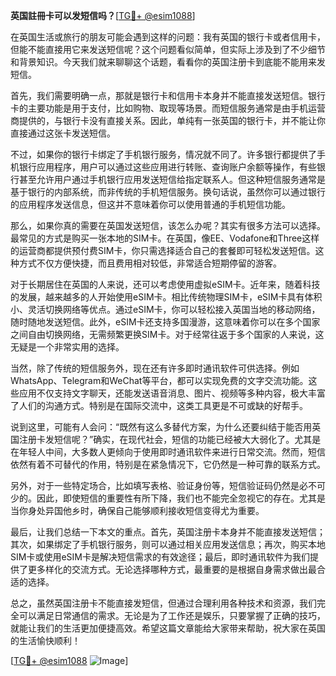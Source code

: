 **英国註冊卡可以发短信吗？**[[TG💪+ @esim1088](https://t.me/s/esim1088)]

在英国生活或旅行的朋友可能会遇到这样的问题：我有英国的银行卡或者信用卡，但能不能直接用它来发送短信呢？这个问题看似简单，但实际上涉及到了不少细节和背景知识。今天我们就来聊聊这个话题，看看你的英国注册卡到底能不能用来发短信。

首先，我们需要明确一点，那就是银行卡和信用卡本身并不能直接发送短信。银行卡的主要功能是用于支付，比如购物、取现等场景。而短信服务通常是由手机运营商提供的，与银行卡没有直接关系。因此，单纯有一张英国的银行卡，并不能让你直接通过这张卡发送短信。

不过，如果你的银行卡绑定了手机银行服务，情况就不同了。许多银行都提供了手机银行应用程序，用户可以通过这些应用进行转账、查询账户余额等操作，有些银行甚至允许用户通过手机银行应用发送短信给指定联系人。但这种短信服务通常是基于银行的内部系统，而非传统的手机短信服务。换句话说，虽然你可以通过银行的应用程序发送信息，但这并不意味着你可以使用普通的手机短信功能。

那么，如果你真的需要在英国发送短信，该怎么办呢？其实有很多方法可以选择。最常见的方式是购买一张本地的SIM卡。在英国，像EE、Vodafone和Three这样的运营商都提供预付费SIM卡，你只需选择适合自己的套餐即可轻松发送短信。这种方式不仅方便快捷，而且费用相对较低，非常适合短期停留的游客。

对于长期居住在英国的人来说，还可以考虑使用虚拟eSIM卡。近年来，随着科技的发展，越来越多的人开始使用eSIM卡。相比传统物理SIM卡，eSIM卡具有体积小、灵活切换网络等优点。通过eSIM卡，你可以轻松接入英国当地的移动网络，随时随地发送短信。此外，eSIM卡还支持多国漫游，这意味着你可以在多个国家之间自由切换网络，无需频繁更换SIM卡。对于经常往返于多个国家的人来说，这无疑是一个非常实用的选择。

当然，除了传统的短信服务外，现在还有许多即时通讯软件可供选择。例如WhatsApp、Telegram和WeChat等平台，都可以实现免费的文字交流功能。这些应用不仅支持文字聊天，还能发送语音消息、图片、视频等多种内容，极大丰富了人们的沟通方式。特别是在国际交流中，这类工具更是不可或缺的好帮手。

说到这里，可能有人会问：“既然有这么多替代方案，为什么还要纠结于能否用英国注册卡发短信呢？”确实，在现代社会，短信的功能已经被大大弱化了。尤其是在年轻人中间，大多数人更倾向于使用即时通讯软件来进行日常交流。然而，短信依然有着不可替代的作用，特别是在紧急情况下，它仍然是一种可靠的联系方式。

另外，对于一些特定场合，比如填写表格、验证身份等，短信验证码仍然是必不可少的。因此，即使短信的重要性有所下降，我们也不能完全忽视它的存在。尤其是当你身处异国他乡时，确保自己能够顺利接收短信变得尤为重要。

最后，让我们总结一下本文的重点。首先，英国注册卡本身并不能直接发送短信；其次，如果绑定了手机银行服务，则可以通过相关应用发送信息；再次，购买本地SIM卡或使用eSIM卡是解决短信需求的有效途径；最后，即时通讯软件为我们提供了更多样化的交流方式。无论选择哪种方式，最重要的是根据自身需求做出最合适的选择。

总之，虽然英国注册卡不能直接发短信，但通过合理利用各种技术和资源，我们完全可以满足日常通信的需求。无论是为了工作还是娱乐，只要掌握了正确的技巧，就能让我们的生活更加便捷高效。希望这篇文章能给大家带来帮助，祝大家在英国的生活愉快顺利！

[[TG💪+ @esim1088](https://t.me/s/esim1088) ![Image](https://i.postimg.cc/4NQfJmqS/Snipaste-2025-05-13-00-14-12.png)]